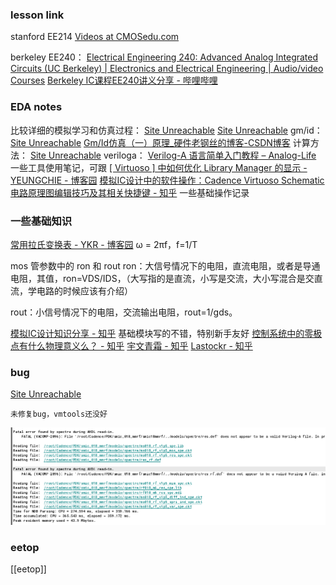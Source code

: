 
### lesson link
stanford EE214
[Videos at CMOSedu.com](https://cmosedu.com/videos/videos.htm)    

berkeley EE240：
[Electrical Engineering 240: Advanced Analog Integrated Circuits (UC Berkeley) | Electronics and Electrical Engineering | Audio/video Courses](http://www.infocobuild.com/education/audio-video-courses/electronics/ee240-berkeley.html)
[Berkeley IC课程EE240讲义分享 - 哔哩哔哩](https://www.bilibili.com/read/cv8129228/)

### EDA notes
比较详细的模拟学习和仿真过程：
[Site Unreachable](https://blog.csdn.net/qq_33599939/article/details/123928961)
[Site Unreachable](https://blog.csdn.net/qq_40987215/article/details/104722352)
gm/id：
[Site Unreachable](https://blog.csdn.net/weixin_44115643/article/details/119419501)
[Gm/Id仿真（一）原理\_硬件老钢丝的博客-CSDN博客](https://blog.csdn.net/kexuedalao/article/details/122502487)
计算方法：
[Site Unreachable](https://blog.csdn.net/weixin_44115643/article/details/119062516)
veriloga：
[Verilog-A 语言简单入门教程 – Analog-Life](https://www.analog-life.com/2022/04/veriloga-quick-learning/)
一些工具使用笔记，可跟
[[ Virtuoso ] 中如何优化 Library Manager 的显示 - YEUNGCHIE - 博客园](https://www.cnblogs.com/yeungchie/p/13520120.html)
[模拟IC设计中的软件操作：Cadence Virtuoso Schematic 电路原理图编辑技巧及其相关快捷键 - 知乎](https://zhuanlan.zhihu.com/p/574080087)    一些基础操作记录

### 一些基础知识
[常用拉氏变换表 - YKR - 博客园](https://www.cnblogs.com/yuankai-ren/p/11622815.html)
ω = 2πf，f=1/T

mos 管参数中的 ron 和 rout
ron：大信号情况下的电阻，直流电阻，或者是导通电阻，其值，ron=VDS/IDS，（大写指的是直流，小写是交流，大小写混合是交直流，学电路的时候应该有介绍）

rout：小信号情况下的电阻，交流输出电阻，rout=1/gds。

[模拟IC设计知识分享 - 知乎](https://www.zhihu.com/column/c_1410260543161085952)  基础模块写的不错，特别新手友好
[控制系统中的零极点有什么物理意义么？ - 知乎](https://www.zhihu.com/question/22031360/answer/144082076)
[宇文青霜 - 知乎](https://www.zhihu.com/people/yu-wen-qing-shuang)
[Lastockr - 知乎](https://www.zhihu.com/people/lastockr)
### bug
[Site Unreachable](https://blog.csdn.net/weixin_43868685/article/details/127059192)

```ad-error
未修复bug，vmtools还没好
```
![](https://raw.githubusercontent.com/acdefg/cdn/main/obsidian/20230426203619.png)

### eetop
[[eetop]]